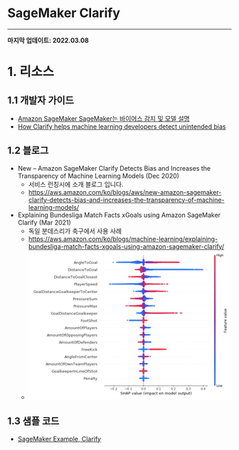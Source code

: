 
# SageMaker Clarify 
---

**마지막 업데이트: 2022.03.08**

# 1. 리소스
## 1.1 개발자 가이드
- [Amazon SageMaker SageMaker는 바이어스 감지 및 모델 설명](https://docs.aws.amazon.com/ko_kr/sagemaker/latest/dg/clarify-configure-processing-jobs.html)
- [How Clarify helps machine learning developers detect unintended bias](https://www.amazon.science/latest-news/how-clarify-helps-machine-learning-developers-detect-unintended-bias)

## 1.2 블로그
- New – Amazon SageMaker Clarify Detects Bias and Increases the Transparency of Machine Learning Models (Dec 2020)
    - 서비스 런칭시에 소개 블로그 입니다.
    - https://aws.amazon.com/ko/blogs/aws/new-amazon-sagemaker-clarify-detects-bias-and-increases-the-transparency-of-machine-learning-models/
- Explaining Bundesliga Match Facts xGoals using Amazon SageMaker Clarify (Mar 2021)
    - 독일 분데스리가 축구에서 사용 사례 
    - https://aws.amazon.com/ko/blogs/machine-learning/explaining-bundesliga-match-facts-xgoals-using-amazon-sagemaker-clarify/
    - ![ML-2433-3.png](img/ML-2433-3.png)

## 1.3 샘플 코드    
- [SageMaker Example, Clarify](https://github.com/aws/amazon-sagemaker-examples/tree/main/sagemaker_processing/fairness_and_explainability)

